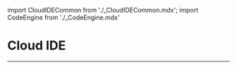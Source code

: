 import CloudIDECommon from './_CloudIDECommon.mdx';
import CodeEngine from './_CodeEngine.mdx'

# Cloud IDE

<CloudIDECommon/>
 
---

<CodeEngine/>